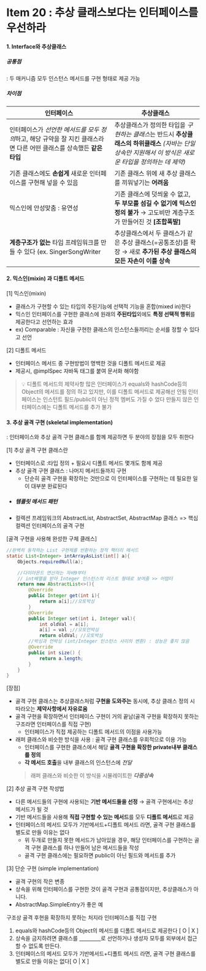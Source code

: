 # Item 20 : 추상 클래스보다는 인터페이스를 우선하라


#### 1. Interface와 추상클래스

##### 공통점
: 두 매커니즘 모두 인스턴스 메서드를 구현 형태로 제공 가능

##### 차이점


|인터페이스|추상클래스|
|----|----|
|인터페이스가 *선언한 메서드를 모두 정의*하고, 해당 규약을 잘 지킨 클래스라면 다른 어떤 클래스를 상속했든 **같은 타입**|추상클래스가 정의한 타입을 *구현하는 클래스*는 반드시 **추상클래스의 하위클래스** *(자바는 단일 상속만 지원해서 이 방식은 새로운 타입을 정의하는 데 제약)*|
|기존 클래스에도 **손쉽게** 새로운 인터페이스를 구현해 넣을 수 있음|기존 클래스 위에 새 추상 클래스를 끼워넣기는 **어려움**|
|믹스인에 안성맞춤 : 유연성 |기존 클래스에 덧씌울 수 없고, **두 부모를 섬길 수 없기에 믹스인 정의 불가** → 고도비만 계층구조가 만들어진 것 **[조합폭발]**|
|**계층구조가 없는** 타입 프레임워크를 만들 수 있다 (ex. SingerSongWriter|추상클래스에서 두 클래스가 같은 추상 클래스(=공통조상)를 확장 → 새로 **추가된 추상 클래스의 모든 자손이 이를 상속**|

#### 2. 믹스인(mixin) 과 디폴트 메서드

[1] 믹스인(mixin)
- 클래스가 구현할 수 있는 타입의 주된기능에 선택적 기능을 혼합(mixed in)한다
- 믹스인 인터페이스를 구현한 클래스에 원래의 **주된타입**외에도 **특정 선택적 행위**를 제공한다고 선언하는 효과
- ex) Comparable : 자신을 구현한 클래스의 인스턴스들끼리는 순서를 정할 수 있다고 선언

[2] 디폴트 메서드
- 인터페이스 메서드 중 구현방법이 명백한 것을 디폴트 메서드로 제공
- 제공시, @implSpec 자바독 태그를 붙여 문서화 해야함
> 💡 디폴트 메서드의 제약사항
> 많은 인터페이스가 equals와 hashCode등의 Object의 메서드를 정의 하고 있지만, 이를 디폴트 메서드로 제공해선 안됨
> 인터페이스는 인스턴트 필드/public이 아닌 정적 멤버도 가질 수 었다
> 만들지 않은 인터페이스에는 디폴트 메서드를 추가 불가


#### 3. 추상 골격 구현 (skeletal implementation)

: 인터페이스와 추상 골격 구현 클래스를 함께 제공하면 두 분야의 장점을 모두 취한다

[1] 추상 골격 구현 클래스란
- 인터페이스로 :타입 정의 + 필요시 디폴트 메서드 몇개도 함께 제공
- 추상 골격 구현 클래스 : 나머지 메서드들까지 구현 
  - 단순히 골격 구현을 확장하는 것만으로 이 인터페이스를 구현하는 데 필요한 일이 대부분 완료된다
- ##### 템플릿 메서드 패턴
- 컬렉션 프레임워크의 AbstractList, AbstractSet, AbstractMap 클래스 => 핵심 컬렉션 인터페이스의 골격 구현

[골격 구현을 사용해 완성한 구체 클래스]
```java
//완벽히 동작하는 List 구현체를 반환하는 정적 팩터리 메서드
static List<Integer> intArrayAsList(int[] a){
    Objects.requiredNull(a); 

    //다이아몬드 연산자는 자바9부터
    // int배열을 받아 Integer 인스턴스의 리스트 형태로 보여줌 >> 어탭터
    return new AbstractList<>(){
        @Override
        public Integer get(int i){
            return a[i];//오토박싱
        }
        @Override
        public Integer set(int i, Integer val){
            int oldVal = a[i];
            a[i] = val ;//오토언박싱
            return oldVal; //오토박싱
        //박싱과 언박싱 (int/Integer 인스턴스 사이의 변환) : 성능은 좋지 않음
        @Override
        public int size() {
            return a.length;
        }
    }
}

```
[장점]
- 골격 구현 클래스는 추상클래스처럼 **구현을 도와주는** 동시에, 추상 클래스 정의 시 따라오는 **제약사항에서 자유로움**
- 골격 구현을 확장하면서 인터페이스 구현이 거의 끝남(골격 구현을 확장하지 못하는 구조라면 인터페이스를 직접 구현)
  - 인터페이스가 직접 제공하는 디폴트 메서드의 이점을 사용가능
- 래퍼 클래스와 비슷한 방식을 사용 : 골격 구현 클래스를 우회적으로 이용 가능
  - 인터페이스를 구현한 클래스에서 해당 **골격 구현을 확장한 private내부 클래스를 정의**
  - **각 메서드 호출**을 내부 클래스의 인스턴스에 *전달*
  > 래퍼 클래스와 비슷한 이 방식을 시뮬레이트한 ***다중상속***

[2] 추상 골격 구현 작성법
- 다른 메서드들의 구현에 사용되는 **기반 메서드들을 선정** → 골격 구현에서는 추상 메서드가 될 것
- 기반 메서드들을 사용해 **직접 구현할 수 있는 메서드**를 모두 **디폴트 메서드**로 제공
- 인터페이스의 메서드 모두가 기반메서드+디폴트 메서드 라면, 골격 구현 클래스를 별도로 만들 이유는 없다
  - 위 두개로 만들지 못한 메서드가 남아있을 경우, 해당 인터페이스를 구현하는 골격 구현 클래스를 하나 만들어 남은 메서드들을 작성
  - 골격 구현 클래스에는 필요하면 public이 아닌 필드와 메서드를 추가

[3] 단순 구현 (simple implementation)
- 골격 구현의 작은 변종
- 상속을 위해 인터페이스를 구현한 것이 골격 구현과 공통점이지만, 추상클래스가 아니다.
- AbstractMap.SimpleEntry가 좋은 예



구조상 골격 후현을 확장하지 못하는 처지라 인터페이스를 직접 구현

1.  equals와 hashCode등의 Object의 메서드를 디폴트 메서드로 제공한다 [ O | X ]
2. 상속을 금지하려면 클래스를 [　　　　](으)로 선언하거나 생성자 모두를 외부에서 접근할 수 없도록 만든다.
3. 인터페이스의 메서드 모두가 기반메서드+디폴트 메서드 라면, 골격 구현 클래스를 별도로 만들 이유는 없다[ O | X ]
